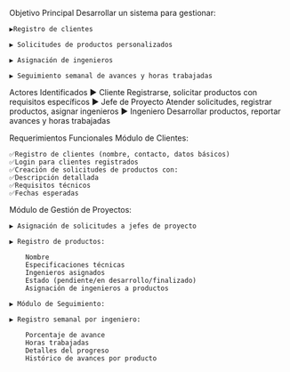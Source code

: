 Objetivo Principal
Desarrollar un sistema para gestionar:

    ▶️Registro de clientes

    ▶️ Solicitudes de productos personalizados

    ▶️ Asignación de ingenieros

    ▶️ Seguimiento semanal de avances y horas trabajadas

Actores Identificados
    ▶️ Cliente	Registrarse, solicitar productos con requisitos específicos
    ▶️ Jefe de Proyecto	Atender solicitudes, registrar productos, asignar ingenieros
    ▶️ Ingeniero	Desarrollar productos, reportar avances y horas trabajadas

Requerimientos Funcionales
Módulo de Clientes:

    ✅Registro de clientes (nombre, contacto, datos básicos)
    ✅Login para clientes registrados
    ✅Creación de solicitudes de productos con:
    ✅Descripción detallada
    ✅Requisitos técnicos
    ✅Fechas esperadas

Módulo de Gestión de Proyectos:

    ▶️ Asignación de solicitudes a jefes de proyecto
    
    ▶️ Registro de productos:

        Nombre
        Especificaciones técnicas
        Ingenieros asignados
        Estado (pendiente/en desarrollo/finalizado)
        Asignación de ingenieros a productos

    ▶️ Módulo de Seguimiento:

    ▶️ Registro semanal por ingeniero:

        Porcentaje de avance
        Horas trabajadas
        Detalles del progreso
        Histórico de avances por producto